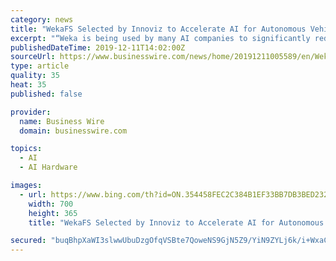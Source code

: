 ```yaml
---
category: news
title: "WekaFS Selected by Innoviz to Accelerate AI for Autonomous Vehicle Innovations"
excerpt: "“Weka is being used by many AI companies to significantly reduce AI training Epochs. We can help companies shorten wall clock time by ensuring the GPU cluster is fully saturated with as much data as the application needs. Managing large amounts of data is challenging when the AI training system spans multiple GPU nodes. A shared file system ..."
publishedDateTime: 2019-12-11T14:02:00Z
sourceUrl: https://www.businesswire.com/news/home/20191211005589/en/WekaFS-Selected-Innoviz-Accelerate-AI-Autonomous-Vehicle
type: article
quality: 35
heat: 35
published: false

provider:
  name: Business Wire
  domain: businesswire.com

topics:
  - AI
  - AI Hardware

images:
  - url: https://www.bing.com/th?id=ON.354458FEC2C384B1EF33BB7DB3BED232
    width: 700
    height: 365
    title: "WekaFS Selected by Innoviz to Accelerate AI for Autonomous Vehicle Innovations"

secured: "buqBhpXaWI3slwwUbuDzgOfqVSBte7QoweNS9GjN5Z9/YiN9ZYLj6k/i+WxaC1ZlPlkL1FTSuQvbGzE7xO+O5oOou/ZoAFuowJBD7OakRN3p26vkZXjj1YCoLBXyr3ywn7ey1M7driU0Z4IODuXDpyatWNxFj8bFFYn//9hAbIIwBW/XY0RShpEJtHWwfo2fuVFKOf0E7sqqUpvbDSgu5kOElanWd7kOIhQpRp/fYxFa06oUw2/lBpOPQIx8tyIaaWeDwjfUHIni83R7FTZsQw==;XBxBjWL9REYll7gnCASi+A=="
---
```


